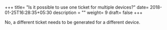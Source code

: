+++
title= "Is it possible to use one ticket for multiple devices?"
date= 2018-01-25T16:28:35+05:30
description = ""
weight= 9
draft= false
+++

No, a different ticket needs to be generated for a different device. 

